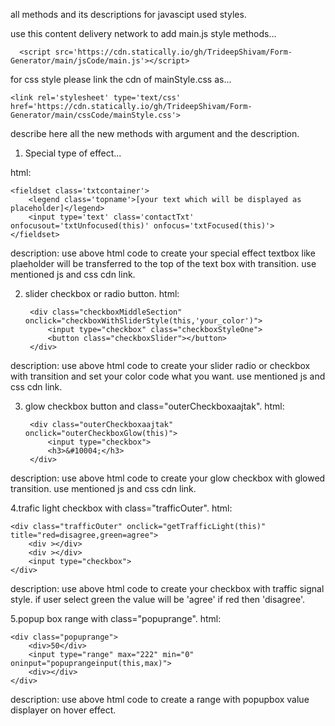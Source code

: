 all methods and its descriptions for javascipt used styles.

use this content delivery network to add main.js style methods...

	  <script src='https://cdn.statically.io/gh/TrideepShivam/Form-Generator/main/jsCode/main.js'></script>
    
for css style please link the cdn of mainStyle.css as...

	<link rel='stylesheet' type='text/css' href='https://cdn.statically.io/gh/TrideepShivam/Form-Generator/main/cssCode/mainStyle.css'>
  
describe here all the new methods with argument and the description.

1. Special type of effect...

html:

    <fieldset class='txtcontainer'>
 	    <legend class='topname'>[your text which will be displayed as placeholder]</legend>
 	    <input type='text' class='contactTxt' onfocusout='txtUnfocused(this)' onfocus='txtFocused(this)'>
    </fieldset>
    
description: use above html code to create your special effect textbox like plaeholder will be transferred to the top of the text box with transition. use mentioned js and css cdn link.

2. slider checkbox or radio button.
html:

		<div class="checkboxMiddleSection" onclick="checkboxWithSliderStyle(this,'your_color')">
			<input type="checkbox" class="checkboxStyleOne">
			<button class="checkboxSlider"></button>
		</div>
    
description: use above html code to create your slider radio or checkbox with transition and set your color code what you want. use mentioned js and css cdn link.

3. glow checkbox button and class="outerCheckboxaajtak".
html:

		<div class="outerCheckboxaajtak" onclick="outerCheckboxGlow(this)">
			<input type="checkbox">
			<h3>&#10004;</h3>
		</div>
    
description: use above html code to create your glow checkbox with glowed transition. use mentioned js and css cdn link.

4.trafic light checkbox with class="trafficOuter".
html:
	
	<div class="trafficOuter" onclick="getTrafficLight(this)" title="red=disagree,green=agree">
		<div ></div>
		<div ></div>
		<input type="checkbox">
	</div>

description: use above html code to create your checkbox with traffic signal style. if user select green the value will be 'agree' if red then 'disagree'.

5.popup box range with class="popuprange".
html:

	<div class="popuprange">
		<div>50</div>
		<input type="range" max="222" min="0" oninput="popuprangeinput(this,max)">
		<div></div>
	</div>
	
description: use above html code to create a range with popupbox value displayer on hover effect.


